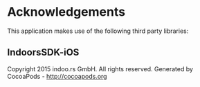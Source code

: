 # Acknowledgements
This application makes use of the following third party libraries:

## IndoorsSDK-iOS

Copyright 2015 indoo.rs GmbH. All rights reserved.
Generated by CocoaPods - http://cocoapods.org
